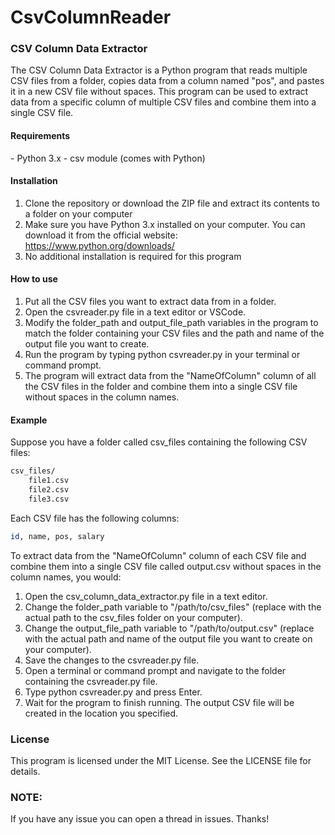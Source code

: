 # CsvColumnReader

<h3>CSV Column Data Extractor</h3>
The CSV Column Data Extractor is a Python program that reads multiple CSV files from a folder, copies data from a column named "pos", and pastes it in a new CSV file without spaces. This program can be used to extract data from a specific column of multiple CSV files and combine them into a single CSV file.

<h4>Requirements</h4>
- Python 3.x
- csv module (comes with Python)

<h4>Installation</h4>

1. Clone the repository or download the ZIP file and extract its contents to a folder on your computer
2. Make sure you have Python 3.x installed on your computer. You can download it from the official website: https://www.python.org/downloads/
3. No additional installation is required for this program

<h4>How to use</h4>

1. Put all the CSV files you want to extract data from in a folder.
2. Open the csvreader.py file in a text editor or VSCode.
3. Modify the folder_path and output_file_path variables in the program to match the folder containing your CSV files and the path and name of the output file you want to create.
4. Run the program by typing python csvreader.py in your terminal or command prompt.
5. The program will extract data from the "NameOfColumn" column of all the CSV files in the folder and combine them into a single CSV file without spaces in the column names.

<h4>Example</h4>
Suppose you have a folder called csv_files containing the following CSV files:

```sh
csv_files/
    file1.csv
    file2.csv
    file3.csv
```

Each CSV file has the following columns:

```sh
id, name, pos, salary
```

To extract data from the "NameOfColumn" column of each CSV file and combine them into a single CSV file called output.csv without spaces in the column names, you would:

1. Open the csv_column_data_extractor.py file in a text editor.
2. Change the folder_path variable to "/path/to/csv_files" (replace with the actual path to the csv_files folder on your computer).
3. Change the output_file_path variable to "/path/to/output.csv" (replace with the actual path and name of the output file you want to create on your computer).
4. Save the changes to the csvreader.py file.
5. Open a terminal or command prompt and navigate to the folder containing the csvreader.py file.
6. Type python csvreader.py and press Enter.
7. Wait for the program to finish running. The output CSV file will be created in the location you specified.


<b><h3>License</h3></b>
This program is licensed under the MIT License. See the LICENSE file for details.


<b><h3>NOTE:</h3></b>
If you have any issue you can open a thread in issues.
Thanks!
